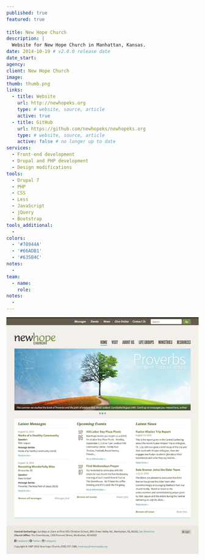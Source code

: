 ```yaml
---
published: true
featured: true

title: New Hope Church
description: |
  Website for New Hope Church in Manhattan, Kansas.
date: 2014-10-19 # v2.0.0 release date
date_start:
agency:
client: New Hope Church
image:
thumb: thumb.png
links:
  - title: Website
    url: http://newhopeks.org
    type: # website, source, article
    active: true
  - title: GitHub
    url: https://github.com/newhopeks/newhopeks.org
    type: # website, source, article
    active: false # no longer up to date
services:
  - Front-end development
  - Drupal and PHP development
  - Design modifications
tools:
  - Drupal 7
  - PHP
  - CSS
  - Less
  - JavaScript
  - jQuery
  - Bootstrap
tools_additional:
  -
colors:
  - '#78944A'
  - '#66ADB1'
  - '#635B4C'
notes:
  -
team:
  - name:
    role:
notes:
  -
---
```


![New Hope Church website screenshot](image.png)
